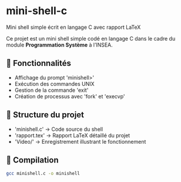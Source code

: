 # mini-shell-c
Mini shell simple écrit en langage C avec rapport LaTeX

Ce projet est un mini shell simple codé en langage C dans le cadre du module **Programmation Système** à l’INSEA.

## 🧩 Fonctionnalités
- Affichage du prompt 'minishell>'
- Exécution des commandes UNIX
- Gestion de la commande 'exit'
- Création de processus avec 'fork' et 'execvp'

## 📂 Structure du projet
- 'minishell.c' → Code source du shell
- 'rapport.tex' → Rapport LaTeX détaillé du projet
- 'Video/' → Enregistrement illustrant le fonctionnement

## 🔧 Compilation
```bash
gcc minishell.c -o minishell
